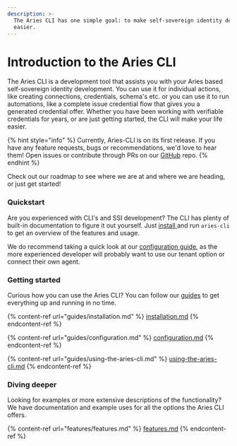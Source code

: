```yaml
---
description: >-
  The Aries CLI has one simple goal: to make self-sovereign identity development
  easier.
---
```


# Introduction to the Aries CLI

The Aries CLI is a development tool that assists you with your Aries based self-sovereign identity development. You can use it for individual actions, like creating connections, credentials, schema's etc. or you can use it to run automations, like a complete issue credential flow that gives you a generated credential offer. Whether you have been working with verifiable credentials for years, or are just getting started, the CLI will make your life easier.&#x20;

{% hint style="info" %}
Currently, Aries-CLI is on its first release. If you have any feature requests, bugs or recommendations, we'd love to hear them! Open issues or contribute through PRs on our [GitHub](https://github.com/animo/aries-cli) repo.
{% endhint %}

Check out our roadmap to see where we are at and where we are heading, or just get started!

### Quickstart

Are you experienced with CLI's and SSI development? The CLI has plenty of built-in documentation to figure it out yourself. Just [install ](guides/installation.md)and run `aries-cli` to get an overview of the features and usage.&#x20;

We do recommend taking a quick look at our [configuration guide](guides/configuration.md), as the more experienced developer will probably want to use our tenant option or connect their own agent.&#x20;

### Getting started

Curious how you can use the Aries CLI? You can follow our [guides](broken-reference) to get everything up and running in no time.&#x20;

{% content-ref url="guides/installation.md" %}
[installation.md](guides/installation.md)
{% endcontent-ref %}

{% content-ref url="guides/configuration.md" %}
[configuration.md](guides/configuration.md)
{% endcontent-ref %}

{% content-ref url="guides/using-the-aries-cli.md" %}
[using-the-aries-cli.md](guides/using-the-aries-cli.md)
{% endcontent-ref %}

### Diving deeper

Looking for examples or more extensive descriptions of the functionality? We have documentation and example uses for all the options the Aries CLI offers.&#x20;

{% content-ref url="features/features.md" %}
[features.md](features/features.md)
{% endcontent-ref %}



